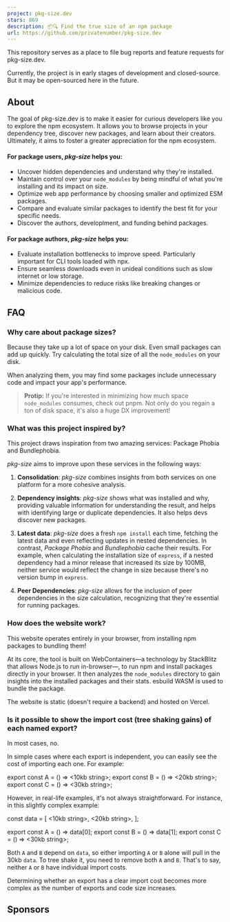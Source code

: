 ```yaml
---
project: pkg-size.dev
stars: 869
description: 📦🔍 Find the true size of an npm package
url: https://github.com/privatenumber/pkg-size.dev
---
```


  
  
  

This repository serves as a place to file bug reports and feature requests for pkg-size.dev.

Currently, the project is in early stages of development and closed-source. But it may be open-sourced here in the future.

  

About
-----

The goal of pkg-size.dev is to make it easier for curious developers like you to explore the npm ecosystem. It allows you to browse projects in your dependency tree, discover new packages, and learn about their creators. Ultimately, it aims to foster a greater appreciation for the npm ecosystem.

#### For package users, _pkg-size_ helps you:

-   Uncover hidden dependencies and understand why they're installed.
-   Maintain control over your `node_modules` by being mindful of what you're installing and its impact on size.
-   Optimize web app performance by choosing smaller and optimized ESM packages.
-   Compare and evaluate similar packages to identify the best fit for your specific needs.
-   Discover the authors, developlment, and funding behind packages.

#### For package authors, _pkg-size_ helps you:

-   Evaluate installation bottlenecks to improve speed. Particularly important for CLI tools loaded with npx.
-   Ensure seamless downloads even in unideal conditions such as slow internet or low storage.
-   Minimize dependencies to reduce risks like breaking changes or malicious code.

  

FAQ
---

### Why care about package sizes?

Because they take up a lot of space on your disk. Even small packages can add up quickly. Try calculating the total size of all the `node_modules` on your disk.

When analyzing them, you may find some packages include unnecessary code and impact your app's performance.

> **Protip:** If you're interested in minimizing how much space `node_modules` consumes, check out pnpm. Not only do you regain a ton of disk space, it's also a huge DX improvement!

### What was this project inspired by?

This project draws inspiration from two amazing services: Package Phobia and Bundlephobia.

_pkg-size_ aims to improve upon these services in the following ways:

1.  **Consolidation**: _pkg-size_ combines insights from both services on one platform for a more cohesive analysis.
    
2.  **Dependency insights**: _pkg-size_ shows what was installed and why, providing valuable information for understanding the result, and helps with identifying large or duplicate dependencies. It also helps devs discover new packages.
    
3.  **Latest data**: _pkg-size_ does a fresh `npm install` each time, fetching the latest data and even reflecting updates in nested dependencies. In contrast, _Package Phobia_ and _Bundlephobia_ cache their results. For example, when calculating the installation size of `express`, if a nested dependency had a minor release that increased its size by 100MB, neither service would reflect the change in size because there's no version bump in `express`.
    
4.  **Peer Dependencies**: _pkg-size_ allows for the inclusion of peer dependencies in the size calculation, recognizing that they're essential for running packages.
    

### How does the website work?

This website operates entirely in your browser, from installing npm packages to bundling them!

At its core, the tool is built on WebContainers—a technology by StackBlitz that allows Node.js to run in-browser—, to run npm and install packages directly in your browser. It then analyzes the `node_modules` directory to gain insights into the installed packages and their stats. esbuild WASM is used to bundle the package.

The website is static (doesn't require a backend) and hosted on Vercel.

### Is it possible to show the import cost (tree shaking gains) of each named export?

In most cases, no.

In simple cases where each export is independent, you can easily see the cost of importing each one. For example:

export const A \= () \=> <10kb string\>;
export const B \= () \=> <20kb string\>;
export const C \= () \=> <30kb string\>;

However, in real-life examples, it's not always straightforward. For instance, in this slightly complex example:

const data \= \[
	<10kb string\>,
	<20kb string\>,
\];

export const A \= () \=> data\[0\];
export const B \= () \=> data\[1\];
export const C \= () \=> <30kb string\>;

Both `A` and `B` depend on `data`, so either importing `A` or `B` alone will pull in the 30kb `data`. To tree shake it, you need to remove both `A` and `B`. That's to say, neither `A` or `B` have individual import costs.

Determining whether an export has a clear import cost becomes more complex as the number of exports and code size increases.

Sponsors
--------
